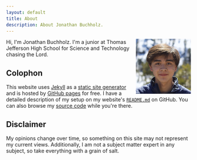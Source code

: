 ```yaml
---
layout: default
title: About
description: About Jonathan Buchholz.
---
```

<img src="/images/portrait.webp" alt="Jonathan Buchholz" style="float:right;margin:0 0 5px 15px;width:150px;height:auto">

Hi, I'm Jonathan Buchholz. I'm a junior at Thomas Jefferson High School for Science and Technology chasing the Lord.

## Colophon

This website uses [Jekyll](https://jekyllrb.com) as a [static site generator](https://en.wikipedia.org/wiki/Web_template_system#Static_site_generators) and is hosted by [GitHub pages](https://pages.github.com) for free. I have a detailed description of my setup on my website's [`README.md`](https://github.com/JonathanBuchh/jonathanbuchh.github.io#readme) on GitHub. You can also browse my [source code](https://github.com/JonathanBuchh/jonathanbuchh.github.io) while you're there.

## Disclaimer

My opinions change over time, so something on this site may not represent my current views. Additionally, I am not a subject matter expert in any subject, so take everything with a grain of salt.
